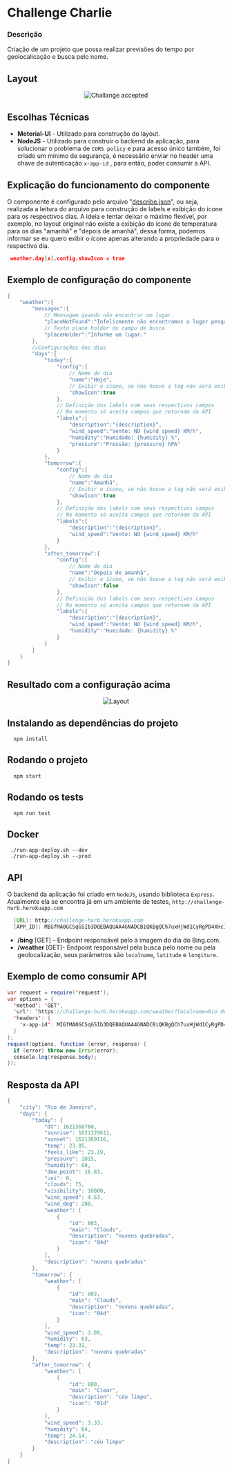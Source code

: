 
# Challenge Charlie

### Descrição

Criação de um projeto que possa realizar previsões do tempo por geolocalicação e busca pelo nome.

## Layout

<p align="center">
 <img src="layout/screens.jpg" alt="Challange accepted" />
</p>


## Escolhas Técnicas

- **Meterial-UI** - Utilizado para construção do layout.
- **NodeJS** - Utilizado para construir o backend da aplicação, para solucionar o problema de  `CORS policy` e para acesso único também, foi criado um mínimo de segurança, é necessário enviar no header uma chave de autenticação  `x-app-id` , para então, poder consumir a API.

## Explicação do funcionamento do componente
O componente é configurado pelo arquivo "[describe.json](src/components/weather/describe.json)", ou seja, realizada a leitura do arquivo para construção de labels e exibição do ícone para os respectivos dias.
A ideia e tentar deixar o máximo flexível, por exemplo, no layout original não existe a exibição do ícone de temperatura para os dias "amanhã" e "depois de amanhã", dessa forma, podemos informar se eu quero exibir o ícone apenas alterando a propriedade para o respectivo dia.

```json
 weather.day[x].config.showIcon = true
``` 

## Exemplo de configuração do componente
```java
{
    "weather":{
        "messages":{
            // Mensagem quando não encontrar um lugar.
            "placeNotFound":"Infelizmente não encontramos o lugar pesquisado.", 
            // Texto place holder do campo de busca
            "placeHolder":"Informe um lugar."
        },
        //Configurações dos dias
        "days":{
            "today":{
                "config":{
                    // Name do dia
                    "name":"Hoje",
                    // Exibir o ícone, se não houve a tag não será exibido.
                    "showIcon":true
                },
                // Definição dos labels com seus respectivos campos
                // No momento só aceita campos que retornam da API
                "labels":{
                    "description":"{description}",
                    "wind_speed":"Vento: NO {wind_speed} KM/h",
                    "humidity":"Humidade: {humidity} %",
                    "pressure":"Pressão: {pressure} hPA"
                }
            },
            "tomorrow":{
                "config":{
                    // Name do dia
                    "name":"Amanhã",
                    // Exibir o ícone, se não houve a tag não será exibido.
                    "showIcon":true
                },
                // Definição dos labels com seus respectivos campos
                // No momento só aceita campos que retornam da API
                "labels":{
                    "description":"{description}",
                    "wind_speed":"Vento: NO {wind_speed} KM/h"
                }
            },
            "after_tomorrow":{
                "config":{
                    // Name do dia
                    "name":"Depois de amanhã",
                    // Exibir o ícone, se não houve a tag não será exibido.
                    "showIcon":false
                },
                // Definição dos labels com seus respectivos campos
                // No momento só aceita campos que retornam da API
                "labels":{
                    "description":"{description}",
                    "wind_speed":"Vento: NO {wind_speed} KM/h",
                    "humidity":"Humidade: {humidity} %"
                }
            }
        }
    }
}
```

## Resultado com a configuração acima
<p align="center">
  <img src="layout/screen.png" alt="Layout" />
</p>

## Instalando as dependências do projeto
```
  npm install
```

## Rodando o projeto
```
  npm start
```

## Rodando os tests
```
  npm run test
```

## Docker
```
 ./run-app-deploy.sh --dev
 ./run-app-deploy.sh --prod
```

## API
O backend da aplicação foi criado em `NodeJS`, usando biblioteca `Express`.
Atualmente ela se encontra já em um ambiente de testes, `http://challenge-hurb.herokuapp.com`

```java
  [URL]: http://challenge-hurb.herokuapp.com
  [APP_ID]: MIGfMA0GCSqGSIb3DQEBAQUAA4GNADCBiQKBgQCh7uxHjWd1CyRgPD4XHcIPKiDb
```

- **/bing** [GET] - Endpoint responsável pelo a imagem do dia do Bing.com.
- **/weather** [GET]- Endpoint responsável pela busca pelo nome ou pela geolocalização, seus parâmetros são `localname`, `latitude` e `longiture`.


## Exemplo de como consumir API
```java
var request = require('request');
var options = {
  'method': 'GET',
  'url': 'https://challenge-hurb.herokuapp.com/weather?localname=Rio de Janeiro',
  'headers': {
    'x-app-id': MIGfMA0GCSqGSIb3DQEBAQUAA4GNADCBiQKBgQCh7uxHjWd1CyRgPD4XHcIPKiDb
  }
};
request(options, function (error, response) {
  if (error) throw new Error(error);
  console.log(response.body);
});

```
## Resposta da API
```java
{
    "city": "Rio de Janeiro",
    "days": {
        "today": {
            "dt": 1621368760,
            "sunrise": 1621329611,
            "sunset": 1621369116,
            "temp": 23.05,
            "feels_like": 23.19,
            "pressure": 1015,
            "humidity": 68,
            "dew_point": 16.83,
            "uvi": 0,
            "clouds": 75,
            "visibility": 10000,
            "wind_speed": 4.63,
            "wind_deg": 200,
            "weather": [
                {
                    "id": 803,
                    "main": "Clouds",
                    "description": "nuvens quebradas",
                    "icon": "04d"
                }
            ],
            "description": "nuvens quebradas"
        },
        "tomorrow": {
            "weather": [
                {
                    "id": 803,
                    "main": "Clouds",
                    "description": "nuvens quebradas",
                    "icon": "04d"
                }
            ],
            "wind_speed": 3.09,
            "humidity": 63,
            "temp": 23.31,
            "description": "nuvens quebradas"
        },
        "after_tomorrow": {
            "weather": [
                {
                    "id": 800,
                    "main": "Clear",
                    "description": "céu limpo",
                    "icon": "01d"
                }
            ],
            "wind_speed": 3.33,
            "humidity": 64,
            "temp": 24.14,
            "description": "céu limpo"
        }
    }
}
```